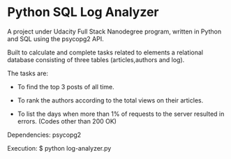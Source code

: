 # Python SQL Log Analyzer #
A project under Udacity Full Stack Nanodegree program, written in Python and SQL using the psycopg2 API.

Built to calculate and complete tasks related to elements a relational database consisting of three tables
(articles,authors and log). 

The tasks are:

- To find the top 3 posts of all time.

- To rank the authors according to the total views on their articles.

- To list the days when more than 1% of requests to the server resulted in errors. (Codes other than 200 OK)

Dependencies:
 psycopg2

Execution:
$ python log-analyzer.py
